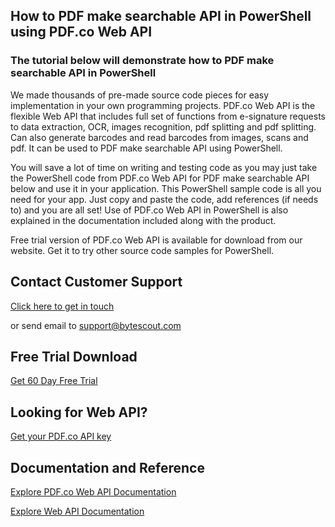 ## How to PDF make searchable API in PowerShell using PDF.co Web API

### The tutorial below will demonstrate how to PDF make searchable API in PowerShell

We made thousands of pre-made source code pieces for easy implementation in your own programming projects. PDF.co Web API is the flexible Web API that includes full set of functions from e-signature requests to data extraction, OCR, images recognition, pdf splitting and pdf splitting. Can also generate barcodes and read barcodes from images, scans and pdf. It can be used to PDF make searchable API using PowerShell.

You will save a lot of time on writing and testing code as you may just take the PowerShell code from PDF.co Web API for PDF make searchable API below and use it in your application. This PowerShell sample code is all you need for your app. Just copy and paste the code, add references (if needs to) and you are all set! Use of PDF.co Web API in PowerShell is also explained in the documentation included along with the product.

Free trial version of PDF.co Web API is available for download from our website. Get it to try other source code samples for PowerShell.

## Contact Customer Support

[Click here to get in touch](https://bytescout.zendesk.com/hc/en-us/requests/new?subject=PDF.co%20Web%20API%20Question)

or send email to [support@bytescout.com](mailto:support@bytescout.com?subject=PDF.co%20Web%20API%20Question) 

## Free Trial Download

[Get 60 Day Free Trial](https://bytescout.com/download/web-installer?utm_source=github-readme)

## Looking for Web API? 

[Get your PDF.co API key](https://pdf.co/documentation/api?utm_source=github-readme)

## Documentation and Reference

[Explore PDF.co Web API Documentation](https://bytescout.com/documentation/index.html?utm_source=github-readme)

[Explore Web API Documentation](https://pdf.co/documentation/api?utm_source=github-readme)